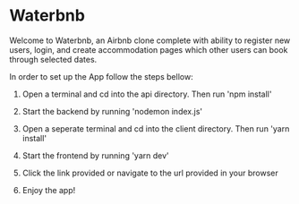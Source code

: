 # Waterbnb

Welcome to Waterbnb, an Airbnb clone complete with ability to register new users, login, and create accommodation pages which other users can book through selected dates.

In order to set up the App follow the steps bellow:

1. Open a terminal and cd into the api directory. Then run 'npm install'

2. Start the backend by running 'nodemon index.js'

3. Open a seperate terminal and cd into the client directory. Then run 'yarn install'

4. Start the frontend by running 'yarn dev'

5. Click the link provided or navigate to the url provided in your browser

6. Enjoy the app!
